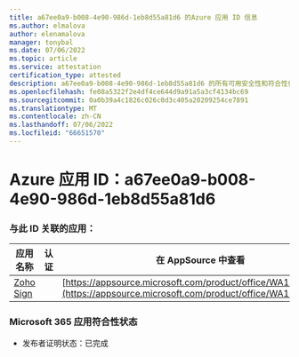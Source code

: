 ```yaml
---
title: a67ee0a9-b008-4e90-986d-1eb8d55a81d6 的Azure 应用 ID 信息
ms.author: elmalova
author: elenamalova
manager: tonybal
ms.date: 07/06/2022
ms.topic: article
ms.service: attestation
certification_type: attested
description: a67ee0a9-b008-4e90-986d-1eb8d55a81d6 的所有可用安全性和符合性信息。
ms.openlocfilehash: fe08a5322f2e4df4ce644d9a91a5a3cf4134bc69
ms.sourcegitcommit: 0a0b39a4c1826c026c0d3c405a20209254ce7891
ms.translationtype: MT
ms.contentlocale: zh-CN
ms.lasthandoff: 07/06/2022
ms.locfileid: "66651570"
---
```

# <a name="azure-app-id-a67ee0a9-b008-4e90-986d-1eb8d55a81d6"></a>Azure 应用 ID：a67ee0a9-b008-4e90-986d-1eb8d55a81d6


### <a name="apps-associated-with-this-id"></a>与此 ID 关联的应用：
| **应用名称** | **认证** | **在 AppSource 中查看** |
|--------------|---------------|-----------------------|
| [Zoho Sign](../forward/WA104382011.md) |  | [https://appsource.microsoft.com/product/office/WA104382011](https://appsource.microsoft.com/product/office/WA104382011) |

### <a name="microsoft-365-app-compliance-status"></a>Microsoft 365 应用符合性状态
- 发布者证明状态：已完成
